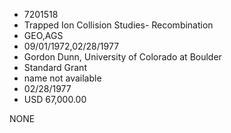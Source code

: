 * 7201518
* Trapped Ion Collision Studies- Recombination
* GEO,AGS
* 09/01/1972,02/28/1977
* Gordon Dunn, University of Colorado at Boulder
* Standard Grant
*   name not available
* 02/28/1977
* USD 67,000.00

NONE